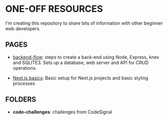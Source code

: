 # ONE-OFF RESOURCES
I'm creating this repository to share bits of information with other beginner web developers.

## PAGES
* [backend-flow](https://github.com/vishalicious213/one-off-resources/blob/master/backend-flow.md): steps to create a back-end using Node, Express, knex and SQLITE3. Sets up a database, web server and API for CRUD operations.
- [Next.js basics](https://github.com/vishalicious213/one-off-resources/blob/master/next-js.md): Basic setup for Next.js projects and basic styling processes

## FOLDERS
* __code-challenges__: challenges from CodeSignal